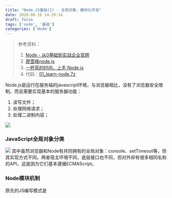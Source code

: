```yaml
---
title: "Node.JS基础(1) - 全局对象、模块化开发"
date: 2020-06-16 14:29:14
draft: false
tags: ['node', '基础']
categories: ['Node']
---
```


> 参考资料：
> 1. [Node - 从0基础到实战企业官网](https://juejin.im/post/5c1f8e52f265da6170071e43)
> 1. [廖雪峰node.js](https://www.liaoxuefeng.com/wiki/1022910821149312/1023025235359040)
> 1. [一杯茶的时间，上手 Node.js](https://tuture.co/2019/12/03/892fa12/)
> 1. 代码：[01_learn-node.7z](https://www.yuque.com/attachments/yuque/0/2021/7z/714353/1623825465783-0af9c36b-5201-4aac-b792-645624dec432.7z?_lake_card=%7B%22src%22%3A%22https%3A%2F%2Fwww.yuque.com%2Fattachments%2Fyuque%2F0%2F2021%2F7z%2F714353%2F1623825465783-0af9c36b-5201-4aac-b792-645624dec432.7z%22%2C%22name%22%3A%2201_learn-node.7z%22%2C%22size%22%3A53607%2C%22type%22%3A%22%22%2C%22ext%22%3A%227z%22%2C%22status%22%3A%22done%22%2C%22taskId%22%3A%22ud1a13630-98f7-4504-9634-7dbf557d893%22%2C%22taskType%22%3A%22upload%22%2C%22id%22%3A%22u05b18fc3%22%2C%22card%22%3A%22file%22%7D)

Node.js是运行在服务端的javascript环境，与浏览器相比，没有了浏览器安全限制，而且需要实现基本的服务器功能：

1. 读写文件；
1. 处理网络请求；
1. 处理二进制内容；

![](https://cdn.nlark.com/yuque/0/2020/png/714353/1598320295931-e14f8cbf-ed18-4402-a4f8-58528b38a7d7.png#crop=0&crop=0&crop=1&crop=1&height=240&id=YMGuD&originHeight=962&originWidth=2008&originalType=binary&ratio=1&rotation=0&showTitle=false&size=0&status=done&style=none&title=&width=500)
### JavaScript全局对象分类
![](https://cdn.nlark.com/yuque/0/2020/png/714353/1598320472614-2e437470-2573-4267-81ba-ad6e7a0240ce.png#crop=0&crop=0&crop=1&crop=1&height=288&id=Q12fs&originHeight=1034&originWidth=1794&originalType=binary&ratio=1&rotation=0&showTitle=false&size=0&status=done&style=none&title=&width=500)
其中虽然浏览器和Node有共同拥有的全局对象：console、setTimeout等，但其实现方式不同。两者宿主环境不同，底层接口也不同，但对外却有很多相同名称的API，这是因为它们基本遵循ECMAScript。
### Node模块机制
原先的JS编写模式是<script>标签来导入相应模块：
```javascript
<head>
  <script src="fileA.js"></script>
  <script src="fileB.js"></script>
</head>
```
但这样有三个问题：1. 容易产生命名冲突；2. JS文件间不能相互访问；3. 导入的<script>无法被轻易去除或修改；
于是提出模块化规范，其中较流行的是AMD（浏览器）、CommonJS（Node），ES6的模块化机制，其中浏览器逐渐向ES6过渡，而Node一般使用CommonJS规范。因此在进行Node编程时若使用ES6的模块化则有问题或报错，则借助babel将ES6模块化转化成CommonJS。
**我的笔记：**
我们所实现的函数功能，可以以模块的形式进行复用，从而让其它文件引入并进行使用。“以模块的形式”其实就是利用了CommonJS规范。在这个规范下，每个js文件都是一个模块，内部所使用的变量名和函数名都各不冲突（原理是利用了函数闭包）。export.module=xxx导出，在需要使用的地方使用var tools = require("./path")。这样便完成了函数模块的导入导出。（导入、导出原理其实就是保存，然后查找）
为了方便管理，我们可以专门创建一个文件夹，用于存放模块；可以进入存放模块的文件夹下使用终端命令： npm init --yes，来生成一个package.json，这样引入的时候可以直接使用模块文件夹名称，而不是路径。
这里我们创建了node_modules文件夹，然后在里面创建了jsliang-module文件夹，并在该文件夹下创建了模块，并运行了终端命令。那在react/vue工程中，时常看到的就是node_modules文件夹了，在里面就有种类繁多的第三方模块。
路径搜索列表 module.paths搜索顺序：优先搜索当前目录下的node_modules，未找到则逐层向上查找。
### 包与npm
我的笔记：
Node中的模块分为**核心模块、第三方模块**。npm是一种第三方模块的管理工具。包模块的关系如下图。
![](https://cdn.nlark.com/yuque/0/2020/webp/714353/1595992170214-51be159f-3e9e-4645-853e-37ee0262924c.webp#crop=0&crop=0&crop=1&crop=1&height=234&id=XPDwW&originHeight=468&originWidth=822&originalType=binary&ratio=1&rotation=0&showTitle=false&size=0&status=done&style=none&title=&width=411)
很多的npm包可以在[官网](https://www.npmjs.com/)搜索下载！！！
npm scripts 分为两大类：

- **预定义脚本**：例如 test、start、install、publish 等等，直接通过 npm <scriptName> 运行；
- **自定义脚本**：除了以上自带脚本的其他脚本，需要通过 npm run <scriptName> 运行；

关于npm的一些命令：

- `npm -v`：查看 npm 版本。
- `npm list`：查看当前目录下都安装了哪些 npm 包。
- `npm info 模块`：查看该模块的版本及内容。
- `npm i 模块@版本号`：安装该模块的指定版本。
- `i`/`install`：安装。使用 `install` 或者它的简写 `i`，都表明你想要下载这个包。
- `uninstall`：卸载。如果你发现这个模块你已经不使用了，那么可以通过 `uninstall` 卸载它。
- `g`：全局安装。表明这个包将安装到你的计算机中，你可以在计算机任何一个位置使用它。
- `--save`/`-S`：通过该种方式安装的包的名称及版本号会出现在 `package.json` 中的 `dependencies` 中。`dependencies` 是需要发布在生成环境的。例如：`ElementUI` 是部署后还需要的，所以通过 `-S` 形式来安装。
- `--save-dev`/`-D`：通过该种方式安装的包的名称及版本号会出现在 `package.json` 中的 `devDependencies` 中。`devDependencies` 只在开发环境使用。例如：`gulp` 只是用来压缩代码、打包的工具，程序运行时并不需要，所以通过 `-D` 形式来安装。

例子：

- `cnpm i webpack-cli -D`
- `npm install element-ui -S`

在 package.json 的 dependencies 字段中，可以通过以下方式指定版本：

- **精确版本**：例如 `1.0.0`，一定只会安装版本为 `1.0.0` 的依赖
- **锁定主版本和次版本**：可以写成 `1.0`、`1.0.x` 或 `~1.0.0`，那么可能会安装例如 `1.0.8` 的依赖
- **仅锁定主版本**：可以写成 `1`、`1.x` 或 `^1.0.0`（ `npm install` 默认采用的形式），那么可能会安装例如 `1.1.0` 的依赖
- **最新版本**：可以写成 `*` 或 `x`，那么直接安装最新版本（不推荐）

npm 还创建了一个 package-lock.json，这个文件就是用来锁定全部直接依赖和间接依赖的精确版本号，或者说提供了关于 node_modules 目录的精确描述，从而确保在这个项目中开发的所有人都能有完全一致的 npm 依赖。
### node传递参数
正常情况下执行一个node文件，终端命令为：
`node index.js`
但是，在某些情况下执行node程序的过程中，我们可能希望给node传递一些参数：
`node index.js env=development coding`
同时，我们必须在程序中获取到在终端传入的参数，这些参数存在于内置全局对象process的process.argv上：
`console.log(process.argv)`
### node程序输出内容
console.log
console.clear
console.trace
### 常见的全局对象
#### 特殊的全局对象
特点：在模块中任意使用，但在终端命令行中无法使用。
包括：
`__filename`：获取当前文件路径，包括文件名称
`__dirname`：获取当前目录路径，不包括具体文件名
`exports`：
`module`：
`require`：
#### 常见的全局对象
`process`：表示当前的node进程，提供了node进程中相关的信息；
`console`：提供了简单的调试控制台
定时器函数：
`setTimeout`：
`setInterval`：
`setImmediate`：I/O事件后的回调的“立即”执行
`process.nextTick`：添加到下一次tick队列中
对应的取消方法：
`clearTimeout(timeoutObject)`
`clearInterval(intervalObject)`
`clearImmediate(immediateObject)`
`global`：global是一个全局对象，上面的process、console、setTimeout等都有被放到global对象中。类似于浏览器中的全局对象window，但有所不同。
判断node环境还是浏览器环境：
```javascript
if (typeof window == "undefined") {
  console.log("Node.js");
} else {
  console.log("Browser");
}
```
### 模块化开发
#### JavaScript设计缺陷：早期无模块化概念
早期的js语言设计只是为了处理浏览器中简单的逻辑。随着前端越来越复杂，大型工程需要模块化开发，否则会有命名冲突、管理复杂等问题。
#### 立即函数调用表达式
利用IIFE来解决命名冲突的问题，但也存在一些问题：1.不规范，模块名可能会重名；2.代码需要包裹在匿名函数中；
#### CommonJS规范
一种规范，开发node程序过程中方便进行模块化开发。核心变量包括：module.exports、exports、require
**导出成模块：**
exports默认是一个空对象，在node中存在module.exports = exports，导入导出最终是看module.exports这个对象。
```javascript
[[bar.js]]
// 1.使用exports进行导出
let name = 'yummy';
let sums = (a,b) => a + b;
exports.name = name;
exports.sums = sums;
(隐藏存在着module.exports = exports)

// 2.使用module.exports进行导出
module.exports = {name, sums} // 这里用到了es6的语法简写
```
![image.png](https://cdn.nlark.com/yuque/0/2021/png/714353/1617085058664-42f1e2b5-b263-4fce-b286-f086a39bbeee.png#crop=0&crop=0&crop=1&crop=1&height=208&id=UYWpq&margin=%5Bobject%20Object%5D&name=image.png&originHeight=277&originWidth=428&originalType=binary&ratio=1&rotation=0&showTitle=false&size=19333&status=done&style=none&title=&width=321)
**导入某个模块：**
require帮助我们导入其他模块（自定义模块、系统模块、第三方库模块）
```javascript
[[pop.js]]
const bar = require('./bar.js') // 这里的bar就是module.exports指向的对象
```
> PS：在Node中真正用于导出的其实根本不是exports，而是module.exports；CommonJS中是没有module.exports的概念的，但为了实现模块的导出，Node中使用的是Module的类，每一个模块都是Module的一个实例，也就是module；
> 为何exports也可以导出：因为module对象的exports属性是exports对象的一个引用
> PS：注意 基本数据类型 和 引用类型 的修改。

#### require的查找规则
[node.js文档](https://nodejs.org/dist/latest-v14.x/docs/api/modules.html#modules_all_together)
导入格式如下：`require(X)`

- 情况一：X是一个核心模块，比如path、http
   - 直接返回核心模块，并且停止查找
- 情况二：X是以 ./ 或 ../ 或 /（根目录）开头的
   - 查找目录下面的index文件
   - 1> 查找X/index.js文件
   - 2> 查找X/index.json文件
   - 3> 查找X/index.node文件
   - 1.如果有后缀名，按照后缀名的格式查找对应的文件
   - 2.如果没有后缀名，会按照如下顺序：
   - 1> 直接查找文件X
   - 2> 查找X.js文件
   - 3> 查找X.json文件
   - 4> 查找X.node文件
   - 第一步：将X当做一个文件在对应的目录下查找；
   - 第二步：没有找到对应的文件，将X作为一个目录
   - 如果没有找到，那么报错：not found
- 情况三：直接是一个X（没有路径），并且X不是一个核心模块
   - 比如 /Users/coderwhy/Desktop/Node/TestCode/04_learn_node/05_javascript-module/02_commonjs/main.js中编写 require('why')

![image.png](https://cdn.nlark.com/yuque/0/2021/png/714353/1617085431856-c8da8369-96ff-4a89-820e-820413711c81.png#crop=0&crop=0&crop=1&crop=1&height=130&id=QmHJQ&margin=%5Bobject%20Object%5D&name=image.png&originHeight=259&originWidth=1080&originalType=binary&ratio=1&rotation=0&showTitle=false&size=235435&status=done&style=none&title=&width=540)

   - 如果上面的路径中都没有找到，那么报错：not found
#### 模块加载顺序
结论一：模块在被第一次引入时，模块中的js代码会被运行一次
结论二：模块被多次引入时，会缓存，最终只加载（运行）一次

- 因为每个模块对象有一个loaded属性，true表示已经加载

结论三：如果有循环引入，那么加载顺序是什么？

- Node采用的是深度优先算法：main -> aaa -> ccc -> ddd -> eee ->bbb
- ![image.png](https://cdn.nlark.com/yuque/0/2021/png/714353/1617086026329-cd5a6b56-a2b6-4b79-a73b-11078b18b4b1.png#crop=0&crop=0&crop=1&crop=1&height=191&id=LIQjX&margin=%5Bobject%20Object%5D&name=image.png&originHeight=338&originWidth=422&originalType=binary&ratio=1&rotation=0&showTitle=false&size=19560&status=done&style=none&title=&width=239)
#### AMD和CMD规范
CommonJS规范的缺点：
加载模块是同步的，只有模块加载完毕，模块中内容才能运行。这个在服务器中不是问题，因为服务器加载的是本地文件，啪一下很快。但在浏览器中通常不使用CommonJS规范，早期在浏览器使用的是AMD和CMD规范。
目前，绝大部分已不使用AMD/CMD，可供使用的一种是ES6 Module，一种是借助webpack来对CommonJS语法的转换。
暂时不对AMD/CMD语法进行介绍。
#### ES6 Module
ES Module与CommonJS的不同之处：

- 语法不同：使用`import`和`export`关键字；
- 采用**编译期静态类型检测**，并且**动态引用**的方式；
- 自动采用严格模式；

ES Module和CommonJS的区别：

| 区别 | ES Module | CommonJS |
| --- | --- | --- |
| 语法 | import、export | module.exports、exports、require |
| 加载 | 编译时加载（静态解析）、异步（不会阻塞） | 运行时加载、同步（加载完才能继续） |
| 导出 | export导出的是变量本身的引用，不是对象。（js引擎将创建模块环境记录，和变量进行实时绑定，即模块中的值更新，则引入的地方也会实时更新） | module.exports导出的是一个对象（意味着可以将这个对象的引用在其他模块中赋值给其他变量，最终他们指向的都是同一个对象） |

![image.png](https://cdn.nlark.com/yuque/0/2021/png/714353/1617091643666-6cd93436-4f07-4a59-bbde-c457ba33dd17.png#crop=0&crop=0&crop=1&crop=1&height=248&id=NRxlk&margin=%5Bobject%20Object%5D&name=image.png&originHeight=330&originWidth=724&originalType=binary&ratio=1&rotation=0&showTitle=false&size=33621&status=done&style=none&title=&width=543)
使用介绍：
代码结构如下：
├── index.html
├── main.js
└── modules
    └── foo.js
在index.html中引入两个文件作为模块：
`<script src="./modules/foo.js" type="module"></script>`
`<script src="main.js" type="module"></script>`
会提示[CORS错误](https://developer.mozilla.org/zh-CN/docs/Web/JavaScript/Guide/Modules#故障排除)，这是由于JS模块安全性要求，需要通过服务器来进行测试。使用VScode中的插件`Live Server`，然后在文件中右键选择"Open with Live Server"
语法介绍：
`**export**`
```javascript
// 法1
export const name = 'coderwhy';
export function sayHello(name) {
  console.log("Hello " + name);
}
// 法2  可列在一起
const name = 'coderwhy';
let message = "my name is why";
export {
  name,
  message,
}
// 法3  导出时可起别名
export {
  name as fName,
  message as fMessage,
}
```
`**import**`
```javascript
// 法1  import {标识符列表} from '模块'
import { name, age, message, sayHello } from './modules/foo.js'
// 法2  导入时给标识符起别名
import { name as wName, message as wMessage } from './modules/foo.js'
// 法3  将模块功能放到一个模块功能对象（a module object）上
import * as foo from './modules/foo.js'
console.log(foo.name);
console.log(foo.message);
```
**import和export的结合使用**
在开发和封装一个功能库时，通常我们希望将暴露的所有接口放到一个文件中，这时候就可以将该文件做一个中转。
```javascript
// bar.js
export const sum = function(num1, num2) {
  return num1 + num2;
}

// foo.js 将所有接口暴露在该文件中
export { sum } from './bar.js';

// main.js
export { sum as barSum } from './bar.js';
```
**默认导出 - 每个模块只能有一个**
```javascript
// bar.js
export default const name = 'lch';
// main.js  导出不用括号
import pname from './bar.js'
console.log(pname) // 'lch'
```
由于ES采用编译期静态类型检测，并且动态引用的方式，因此：
```javascript
// ----- 错误，因为ES Module在被JS引擎解析时，就必须知道它的依赖关系
if (true) {
  import sub from './modules/foo.js';
}
// ------- 错误，必须到运行时能确定path的值
const path = './modules/foo.js';
import sub from path;
```
那如何动态加载模块呢？需要使用`import()`函数来实现动态加载。
```javascript
// aaa.js
export function aaa() {
  console.log("aaa被打印");
}
// bbb.js
export function bbb() {
  console.log("bbb被执行");
}
// main.js
let flag = true;
if (flag) {
  import('./modules/aaa.js').then(aaa => {
    aaa.aaa();
  })
} else {
  import('./modules/bbb.js').then(bbb => {
    bbb.bbb();
  })
}
```
**在Node中支持ES Module**
在current版本中：

- 法一：在package.json中配置 type: module
- 法二：文件以 .mjs 结尾，表示使用的是ES Module

在LTS版本中：
可以正常运行的，但是会报一个警告。
### 




